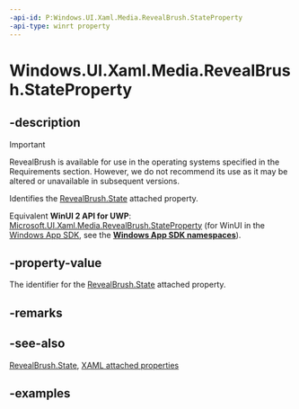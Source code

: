 ```yaml
---
-api-id: P:Windows.UI.Xaml.Media.RevealBrush.StateProperty
-api-type: winrt property
---
```


<!-- Property syntax.
public DependencyProperty StateProperty { get; }
-->

# Windows.UI.Xaml.Media.RevealBrush.StateProperty

## -description

> [!Important]
> RevealBrush is available for use in the operating systems specified in the Requirements section. However, we do not recommend its use as it may be altered or unavailable in subsequent versions.

Identifies the [RevealBrush.State](revealbrush_state.md) attached property.

Equivalent **WinUI 2 API for UWP**: [Microsoft.UI.Xaml.Media.RevealBrush.StateProperty](/windows/winui/api/microsoft.ui.xaml.media.revealbrush.stateproperty) (for WinUI in the [Windows App SDK](/windows/apps/windows-app-sdk/), see the **[Windows App SDK namespaces](/windows/windows-app-sdk/api/winrt/)**).

## -property-value

The identifier for the [RevealBrush.State](revealbrush_state.md) attached property.

## -remarks

## -see-also

[RevealBrush.State](revealbrush_state.md), [XAML attached properties](/windows/uwp/xaml-platform/attached-properties-overview)

## -examples

